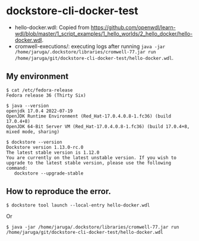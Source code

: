 # dockstore-cli-docker-test

* hello-docker.wdl: Copied from <https://github.com/openwdl/learn-wdl/blob/master/1_script_examples/1_hello_worlds/2_hello_docker/hello-docker.wdl>.
* cromwell-executions/: executing logs after running `java -jar /home/jaruga/.dockstore/libraries/cromwell-77.jar run /home/jaruga/git/dockstore-cli-docker-test/hello-docker.wdl`.

## My environment

```
$ cat /etc/fedora-release
Fedora release 36 (Thirty Six)

$ java --version
openjdk 17.0.4 2022-07-19
OpenJDK Runtime Environment (Red_Hat-17.0.4.0.8-1.fc36) (build 17.0.4+8)
OpenJDK 64-Bit Server VM (Red_Hat-17.0.4.0.8-1.fc36) (build 17.0.4+8, mixed mode, sharing)

$ dockstore --version
Dockstore version 1.13.0-rc.0
The latest stable version is 1.12.0
You are currently on the latest unstable version. If you wish to upgrade to the latest stable version, please use the following command:
   dockstore --upgrade-stable
```

## How to reproduce the error.

```
$ dockstore tool launch --local-entry hello-docker.wdl
```

Or

```
$ java -jar /home/jaruga/.dockstore/libraries/cromwell-77.jar run /home/jaruga/git/dockstore-cli-docker-test/hello-docker.wdl
```
